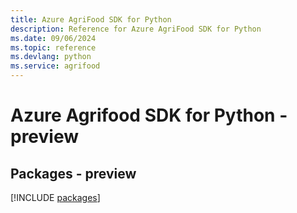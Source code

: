 ```yaml
---
title: Azure AgriFood SDK for Python
description: Reference for Azure AgriFood SDK for Python
ms.date: 09/06/2024
ms.topic: reference
ms.devlang: python
ms.service: agrifood
---
```

# Azure Agrifood SDK for Python - preview
## Packages - preview
[!INCLUDE [packages](agrifood-index.md)]